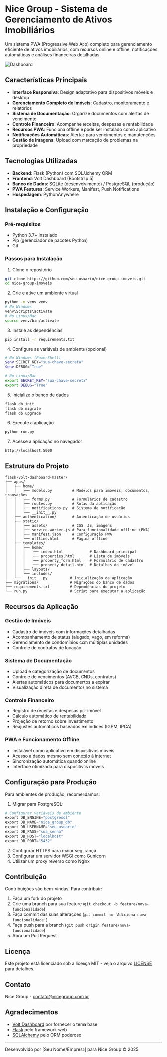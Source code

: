 # Nice Group - Sistema de Gerenciamento de Ativos Imobiliários

Um sistema PWA (Progressive Web App) completo para gerenciamento eficiente de ativos imobiliários, com recursos online e offline, notificações automáticas e análises financeiras detalhadas.

![Dashboard](path_to_screenshot.png)

## Características Principais

- **Interface Responsiva**: Design adaptativo para dispositivos móveis e desktop
- **Gerenciamento Completo de Imóveis**: Cadastro, monitoramento e relatórios
- **Sistema de Documentação**: Organize documentos com alertas de vencimento
- **Controle Financeiro**: Acompanhe receitas, despesas e rentabilidade
- **Recursos PWA**: Funciona offline e pode ser instalado como aplicativo
- **Notificações Automáticas**: Alertas para vencimentos e manutenções
- **Gestão de Imagens**: Upload com marcação de problemas na propriedade

## Tecnologias Utilizadas

- **Backend**: Flask (Python) com SQLAlchemy ORM
- **Frontend**: Volt Dashboard (Bootstrap 5)
- **Banco de Dados**: SQLite (desenvolvimento) / PostgreSQL (produção)
- **PWA Features**: Service Workers, Manifest, Push Notifications
- **Hospedagem**: PythonAnywhere

## Instalação e Configuração

### Pré-requisitos

- Python 3.7+ instalado
- Pip (gerenciador de pacotes Python)
- Git

### Passos para Instalação

1. Clone o repositório
```bash
git clone https://github.com/seu-usuario/nice-group-imoveis.git
cd nice-group-imoveis
```

2. Crie e ative um ambiente virtual
```bash
python -m venv venv
# No Windows
venv\Scripts\activate
# No Linux/Mac
source venv/bin/activate
```

3. Instale as dependências
```bash
pip install -r requirements.txt
```

4. Configure as variáveis de ambiente (opcional)
```bash
# No Windows (PowerShell)
$env:SECRET_KEY="sua-chave-secreta"
$env:DEBUG="True"

# No Linux/Mac
export SECRET_KEY="sua-chave-secreta"
export DEBUG="True"
```

5. Inicialize o banco de dados
```bash
flask db init
flask db migrate
flask db upgrade
```

6. Execute a aplicação
```bash
python run.py
```

7. Acesse a aplicação no navegador
```
http://localhost:5000
```

## Estrutura do Projeto

```
flask-volt-dashboard-master/
├── apps/
│   ├── home/
│   │   ├── models.py         # Modelos para imóveis, documentos, transações
│   │   ├── forms.py          # Formulários de cadastro
│   │   ├── routes.py         # Rotas da aplicação
│   │   ├── notifications.py  # Sistema de notificação
│   │   └── __init__.py
│   ├── authentication/       # Autenticação de usuários
│   ├── static/
│   │   ├── assets/           # CSS, JS, imagens
│   │   ├── service-worker.js # Para funcionalidade offline (PWA)
│   │   ├── manifest.json     # Configuração PWA
│   │   └── offline.html      # Página offline
│   ├── templates/
│   │   ├── home/
│   │   │   ├── index.html            # Dashboard principal
│   │   │   ├── properties.html       # Lista de imóveis
│   │   │   ├── property_form.html    # Formulário de cadastro
│   │   │   └── property_detail.html  # Detalhes do imóvel
│   │   ├── layouts/
│   │   └── includes/
│   └── __init__.py          # Inicialização da aplicação
├── migrations/              # Migrações do banco de dados
├── requirements.txt         # Dependências do projeto
└── run.py                   # Script para executar a aplicação
```

## Recursos da Aplicação

### Gestão de Imóveis
- Cadastro de imóveis com informações detalhadas
- Acompanhamento de status (alugado, vago, em reforma)
- Gerenciamento de condomínios com múltiplas unidades
- Controle de contratos de locação

### Sistema de Documentação
- Upload e categorização de documentos
- Controle de vencimentos (AVCB, CNDs, contratos)
- Alertas automáticos para documentos a expirar
- Visualização direta de documentos no sistema

### Controle Financeiro
- Registro de receitas e despesas por imóvel
- Cálculo automático de rentabilidade
- Projeção de retorno sobre investimento
- Reajustes automáticos baseados em índices (IGPM, IPCA)

### PWA e Funcionamento Offline
- Instalável como aplicativo em dispositivos móveis
- Acesso a dados mesmo sem conexão à internet
- Sincronização automática quando online
- Interface otimizada para dispositivos móveis

## Configuração para Produção

Para ambientes de produção, recomendamos:

1. Migrar para PostgreSQL:
```python
# Configurar variáveis de ambiente
export DB_ENGINE="postgresql"
export DB_NAME="nice_group_db"
export DB_USERNAME="seu_usuario"
export DB_PASS="sua_senha"
export DB_HOST="localhost"
export DB_PORT="5432"
```

2. Configurar HTTPS para maior segurança
3. Configurar um servidor WSGI como Gunicorn
4. Utilizar um proxy reverso como Nginx

## Contribuição

Contribuições são bem-vindas! Para contribuir:

1. Faça um fork do projeto
2. Crie uma branch para sua feature (`git checkout -b feature/nova-funcionalidade`)
3. Faça commit das suas alterações (`git commit -m 'Adiciona nova funcionalidade'`)
4. Faça push para a branch (`git push origin feature/nova-funcionalidade`)
5. Abra um Pull Request

## Licença

Este projeto está licenciado sob a licença MIT - veja o arquivo [LICENSE](LICENSE) para detalhes.

## Contato

Nice Group - [contato@nicegroup.com.br](mailto:contato@nicegroup.com.br)

## Agradecimentos

- [Volt Dashboard](https://github.com/themesberg/volt-bootstrap-5-dashboard) por fornecer o tema base
- [Flask](https://flask.palletsprojects.com/) pelo framework web
- [SQLAlchemy](https://www.sqlalchemy.org/) pelo ORM poderoso

---

Desenvolvido por [Seu Nome/Empresa] para Nice Group © 2025